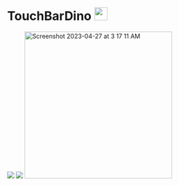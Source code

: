 # TouchBarDino <img src="Resources/Icon.png" width="30">
<img src="GitHub/poster.png">
<img src="GitHub/play.gif">
<img width="340" alt="Screenshot 2023-04-27 at 3 17 11 AM" src="https://user-images.githubusercontent.com/119916323/234818071-67757c9d-e3b5-4b02-ba74-d7dba7e1751a.png">
